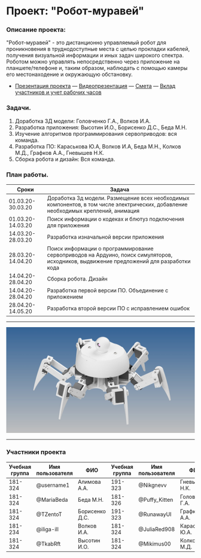 # Проект: "Робот-муравей"

### Описание проекта:
  "Робот-муравей" - это дистанционно управляемый робот для проникновения в труднодоступные места с целью прокладки кабелей, 
получения визуальной информации и иных задач широкого спектра. Роботом можно управлять
непосредственно через приложение на планшете/телефоне и, таким образом, наблюдать с помощью камеры его местонаходение и окружающую 
обстановку.

- [Презентация проекта](https://drive.google.com/open?id=1NA6EWcSrn3HQWWUTzpZVTp1zv91SOsHP) — [Видеопрезентация](https://drive.google.com/open?id=1m_0Ya0zMmwEQYyB0xWbIaepIvFoCGtSv) — [Смета](https://docs.google.com/spreadsheets/d/1oUSmjvCTIshuhjG5UBaT1SRCjUoR6-bUU2e5xoHDVKY/edit#gid=0) — [Вклад участников и учет рабочих часов](https://docs.google.com/spreadsheets/d/1mNPd772q1G4Bc6PZacb0FwH_dMp_AGcbqI03s_7BX14/edit#gid=0)

### Задачи.
1) Доработка 3Д модели:  Головченко Г.А., Волков И.А.
2) Разработка приложения: Высотин И.О., Борисенко Д.С., Беда М.Н.
3) Изучение алгоритмов программирования сервоприводов: вся команда.
4) Разработка ПО: Караськова Ю.А, Волков И.А, Беда М.Н., Колков М.Д., Графков А.А., Гневышев Н.К.
5) Сборка робота и дизайн: Вся команда.
### План работы.
| __Сроки__ | __Задача__ | 
|-------------------------------------|------------------------------------------------------------|
| 01.03.20-30.03.20       | Доработка 3д модели. Размещение всех необходимых компонентов, в том числе электрических, добавление необходимых креплений, анимация       | 
| 01.03.20-14.03.20       | Поиск информации о кодеках и блютуз подключения для приложения       |  
| 14.03.20-28.03.20        | Разработка изначальной версии приложения       | 
| 28.03.20-14.04.20        | Поиск информации о программирование сервоприводов на Ардуино, поиск симуляторов, исходников, выдвижение предложений для разработки кода      | 
| 14.04.20-28.04.20       | Сборка робота. Дизайн        | 
| 14.04.20-28.04.20       | Разработка первой версии ПО. Объединение с приложением         | 
| 28.04.20-14.05.20       | Разработка второй версии ПО с исправлением ошибок        | 
____________________________________________________________________________________________________________________________________
![Image alt](https://raw.githubusercontent.com/MariaBeda/RobotProject/a184fa4e170ba948008bb5b926afd1fc5fe1dad0/robot.jpg "Робот")
____________________________________________________________________________________________________________________________________

### Участники проекта
| __Учебная группа__ | __Имя пользователя__ | __ФИО__          | __Учебная группа__ | __Имя пользователя__ | __ФИО__          |
|----------------|------------------|--------------------------------|----------------|------------------|------------------------------|
| 181-324        | @username1       | Алимова А.А.               |191-323            | @Nikgnevv              | Гневышев Н.К.            
| 181-324        | @MariaBeda       | Беда М.Н.                |181-326         |  @Puffy_Kitten              | Головченко Г.А.         
| 181-324        | @TZentoT       | Борисенко Д.С.             |191-323            | @RunawayUI            | Графков А.А.             |
| 181-234        | @iliga-ill       | Волков И.А.                |181-324         | @JuliaRed908                 | Караськова Ю.А.        |
| 181-324        | @TkabRft         | Высотин И.О.             |181-324         |  @Mikimus00| Колков М.Д.            |
